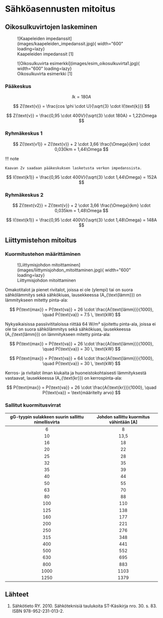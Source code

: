 # Sähköasennusten mitoitus

## Oikosulkuvirtojen laskeminen

<figure markdown="span">
  ![Kaapeleiden impedanssit](images/kaapeleiden_impedanssit.jpg){ width="600" loading=lazy}
  <figcaption>Kaapeleiden impedanssit [1]</figcaption>
</figure>

<figure markdown="span">
  ![Oikosulkuvirta esimerkki](images/esim_oikosulkuvirta1.jpg){ width="600" loading=lazy}
  <figcaption>Oikosulkuvirta esimerkki [1]</figcaption>
</figure>

### Pääkeskus

$$
I{\text{k}} = 180A
$$

$$
Z{\text{v}} = \frac{cos \phi \cdot U}{\sqrt{3} \cdot I{\text{k}}}
$$

$$
Z{\text{v}} = \frac{0,95 \cdot 400V}{\sqrt{3} \cdot 180A} = 1,22\Omega
$$

### Ryhmäkeskus 1

$$
Z{\text{v1}} = Z{\text{v}} + 2 \cdot 3,66 \frac{\Omega}{km} \cdot 0,030km = 1,44\Omega
$$

!!! note

    Kaavan Zv saadaan pääkeskuksen lasketusta verkon impedanssista.

$$
I{\text{k1}} = \frac{0,95 \cdot 400V}{\sqrt{3} \cdot 1,44\Omega} = 152A
$$

### Ryhmäkeskus 2

$$
Z{\text{v2}} = Z{\text{v}} + 2 \cdot 3,66 \frac{\Omega}{km} \cdot 0,035km = 1,48\Omega
$$

$$
I{\text{k1}} = \frac{0,95 \cdot 400V}{\sqrt{3} \cdot 1,48\Omega} = 148A
$$

## Liittymistehon mitoitus

### Kuormitustehon määrittäminen

<figure markdown="span">
  ![Liittymisjohdon mitoittaminen](images/liittymisjohdon_mitoittaminen.jpg){ width="600" loading=lazy}
  <figcaption>Liittymisjohdon mitoittaminen</figcaption>
</figure>

Omakotitalot ja pienet rivitalot, joissa ei ole (ylempi) tai on suora sähkölämmitys sekä sähkökiuas, lausekkeessa \(A\_{\text{lämm}}\) on lämmitykseen mitetty pinta-ala:

$$
P{\text{max}} = P{\text{va}} + 26 \cdot \frac{A{\text{lämm}}}{1000}, \quad P{\text{va}} = 7.5 \, \text{kW}
$$

Nykyaikaisissa passiivititaloissa riittää 64 W/m² sijoitettu pinta-ala, joissa ei ole tai on suora sähkölämmitys sekä sähkökiuas, lausekkeessa \(A\_{\text{lämm}}\) on lämmitykseen mitetty pinta-ala:

$$
P{\text{max}} = P{\text{va}} + 26 \cdot \frac{A{\text{lämm}}}{1000}, \quad P{\text{va}} = 30 \, \text{kW}
$$

$$
P{\text{max}} = P{\text{va}} + 64 \cdot \frac{A{\text{lämm}}}{1000}, \quad P{\text{va}} = 30 \, \text{kW}
$$

Kerros- ja rivitalot ilman kiukaita ja huoneistokohtaisesti lämmityksestä vastaavat, lausekkeessa \(A\_{\text{kr}}\) on kerrospinta-ala:

$$
P{\text{max}} = P{\text{va}} + 26 \cdot \frac{A{\text{kr}}}{1000}, \quad P{\text{va}} = \text{määritelty arvo}
$$

### Sallitut kuormitusvirrat

| gG-tyypin sulakkeen suurin sallittu nimellisvirta | Johdon sallittu kuormitus vähintään [A] |
| :-----------------------------------------------: | :-------------------------------------: |
|                         6                         |                    8                    |
|                        10                         |                  13,5                   |
|                        16                         |                   18                    |
|                        20                         |                   22                    |
|                        25                         |                   28                    |
|                        32                         |                   35                    |
|                        35                         |                   39                    |
|                        40                         |                   44                    |
|                        50                         |                   55                    |
|                        63                         |                   70                    |
|                        80                         |                   88                    |
|                        100                        |                   110                   |
|                        125                        |                   138                   |
|                        160                        |                   177                   |
|                        200                        |                   221                   |
|                        250                        |                   276                   |
|                        315                        |                   348                   |
|                        400                        |                   441                   |
|                        500                        |                   552                   |
|                        630                        |                   695                   |
|                        800                        |                   883                   |
|                       1000                        |                  1103                   |
|                       1250                        |                  1379                   |

## Lähteet

1. Sähkötieto RY. 2010. Sähköteknisiä taulukoita ST-Käsikirja nro. 30. s. 83. ISBN 978-952-231-013-2.
